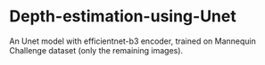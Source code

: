 # Depth-estimation-using-Unet
An Unet model with efficientnet-b3 encoder, trained on Mannequin Challenge dataset (only the remaining images).
